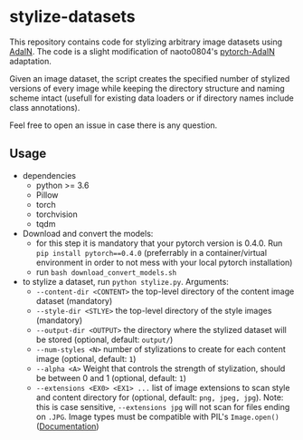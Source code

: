 # stylize-datasets
This repository contains code for stylizing arbitrary image datasets using [AdaIN](https://arxiv.org/abs/1703.06868). The code is a slight modification of naoto0804's [pytorch-AdaIN](https://github.com/naoto0804/pytorch-AdaIN) adaptation.

Given an image dataset, the script creates the specified number of stylized versions of every image while keeping the directory structure and naming scheme intact (usefull for existing data loaders or if directory names include class annotations).

Feel free to open an issue in case there is any question.

## Usage
- dependencies
    - python >= 3.6
    - Pillow
    - torch
    - torchvision
    - tqdm
- Download and convert the models:
    - for this step it is mandatory that your pytorch version is 0.4.0. Run `pip install pytorch==0.4.0` (preferrably in a container/virtual environment in order to not mess with your local pytorch installation)
    - run `bash download_convert_models.sh`
- to stylize a dataset, run `python stylize.py`. Arguments:
    - `--content-dir <CONTENT>` the top-level directory of the content image dataset (mandatory)
    - `--style-dir <STLYE>` the top-level directory of the style images (mandatory)
    - `--output-dir <OUTPUT>` the directory where the stylized dataset will be stored (optional, default: `output/`)
    - `--num-styles <N>` number of stylizations to create for each content image (optional, default: `1`)
    - `--alpha <A>` Weight that controls the strength of stylization, should be between 0 and 1 (optional, default: `1`)
    - `--extensions <EX0> <EX1> ...` list of image extensions to scan style and content directory for (optional, default: `png, jpeg, jpg`). Note: this is case sensitive, `--extensions jpg` will not scan for files ending on `.JPG`. Image types must be compatible with PIL's `Image.open()` ([Documentation](https://pillow.readthedocs.io/en/5.1.x/handbook/image-file-formats.html))
